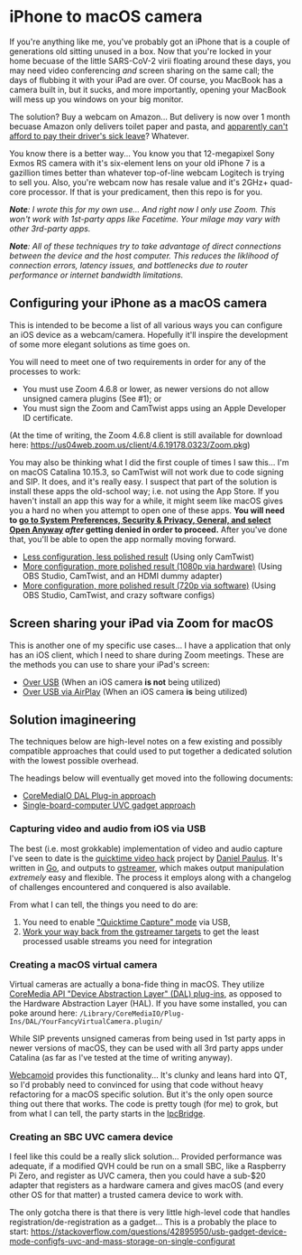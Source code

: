 # iPhone to macOS camera

If you're anything like me, you've probably got an iPhone that is a couple of generations old sitting unused in a box. Now that you're locked in your home becuase of the little SARS-CoV-2 virii floating around these days, you may need video conferencing _and_ screen sharing on the same call; the days of flubbing it with your iPad are over. Of course, you MacBook has a camera built in, but it sucks, and more importantly, opening your MacBook will mess up you windows on your big monitor.

The solution? Buy a webcam on Amazon... But delivery is now over 1 month becuase Amazon only delivers toilet paper and pasta, and [apparently can't afford to pay their driver's sick leave](https://www.snopes.com/fact-check/amazon-donations-sick-leave/)? Whatever.

You know there is a better way... You know you that 12-megapixel Sony Exmos RS camera with it's six-element lens on your old iPhone 7 is a gazillion times better than whatever top-of-line webcam Logitech is trying to sell you. Also, you're webcam now has resale value and it's 2GHz+ quad-core processor. If that is your predicament, then this repo is for you.

_**Note**: I wrote this for my own use... And right now I only use Zoom. This won't work with 1st-party apps like Facetime. Your milage may vary with other 3rd-party apps._

_**Note**: All of these techniques try to take advantage of direct connections between the device and the host computer. This reduces the liklihood of connection errors, latency issues, and bottlenecks due to router performance or internet bandwidth limitations._

## Configuring your iPhone as a macOS camera

This is intended to be become a list of all various ways you can configure an iOS device as a webcam/camera. Hopefully it'll inspire the development of some more elegant solutions as time goes on.

You will need to meet one of two requirements in order for any of the processes to work:

* You must use Zoom 4.6.8 or lower, as newer versions do not allow unsigned camera plugins (See #1); or
* You must sign the Zoom and CamTwist apps using an Apple Developer ID certificate.

(At the time of writing, the Zoom 4.6.8 client is still available for download here: https://us04web.zoom.us/client/4.6.19178.0323/Zoom.pkg)

You may also be thinking what I did the first couple of times I saw this... I'm on macOS Catalina 10.15.3, so CamTwist will not work due to code signing and SIP. It does, and it's really easy. I suspect that part of the solution is install these apps the old-school way; i.e. not using the App Store. If you haven't install an app this way for a while, it might seem like macOS gives you a hard no when you attempt to open one of these apps. **You will need to [go to System Preferences, Security & Privacy, General, and select Open Anyway](https://support.apple.com/en-ca/HT202491) _after_ getting denied in order to proceed.** After you've done that, you'll be able to open the app normally moving forward.

* [Less configuration, less polished result](camera/CAMTWIST.md) (Using only CamTwist)
* [More configuration, more polished result (1080p via hardware)](camera/OBS+CAMTWIST_1080P.md) (Using OBS Studio, CamTwist, and an HDMI dummy adapter)
* [More configuration, more polished result (720p via software)](camera/OBS+CAMTWIST_720P.md) (Using OBS Studio, CamTwist, and crazy software configs)

## Screen sharing your iPad via Zoom for macOS

This is another one of my specific use cases... I have a application that only has an iOS client, which I need to share during Zoom meetings. These are the methods you can use to share your iPad's screen:

* [Over USB](https://support.zoom.us/hc/en-us/articles/201379235-iOS-Screen-Sharing-with-the-Zoom-Desktop-Client) (When an iOS camera **is not** being utilized)
* [Over USB via AirPlay](screen-sharing/USB+AIRPLAY.md) (When an iOS camera **is** being utilized)

## Solution imagineering

The techniques below are high-level notes on a few existing and possibly compatible approaches that could used to put together a dedicated solution with the lowest possible overhead.

The headings below will eventually get moved into the following documents:

* [CoreMediaIO DAL Plug-in approach](camera/QVH+WEBCAMOID.md)
* [Single-board-computer UVC gadget approach](camera/QVH+SBC-UVC.md)

### Capturing video and audio from iOS via USB

The best (i.e. most grokkable) implementation of video and audio capture I've seen to date is the [quicktime video hack](https://github.com/danielpaulus/quicktime_video_hack) project by [Daniel Paulus](https://github.com/danielpaulus). It's written in [Go](https://golang.org/), and outputs to [gstreamer](https://gstreamer.freedesktop.org/documentation/plugins_doc.html?gi-language=c), which makes output manipulation _extremely_ easy and flexible. The process it employs along with a changelog of challenges encountered and conquered is also available.

From what I can tell, the things you need to do are:

1. You need to enable ["Quicktime Capture" mode](https://github.com/danielpaulus/quicktime_video_hack/blob/master/doc/technical_documentation.md#13-hidden-configuration) via USB,
2. [Work your way back from the gstreamer targets](https://github.com/danielpaulus/quicktime_video_hack/blob/master/screencapture/gstadapter/gst_adapter_macos.go) to get the least processed usable streams you need for integration

### Creating a macOS virtual camera

Virtual cameras are actually a bona-fide thing in macOS. They utilize [CoreMedia API "Device Abstraction Layer" (DAL) plug-ins](https://developer.apple.com/library/archive/samplecode/CoreMediaIO/Introduction/Intro.html), as opposed to the Hardware Abstraction Layer (HAL). If you have some installed, you can poke around here: `/Library/CoreMediaIO/Plug-Ins/DAL/YourFancyVirtualCamera.plugin/`

While SIP prevents unsigned cameras from being used in 1st party apps in newer versions of macOS, they can be used with all 3rd party apps under Catalina (as far as I've tested at the time of writing anyway).

[Webcamoid](https://github.com/webcamoid/webcamoid/) provides this functionality... It's clunky and leans hard into QT, so I'd probably need to convinced for using that code without heavy refactoring for a macOS specific solution. But it's the only open source thing out there that works. The code is pretty tough (for me) to grok, but from what I can tell, the party starts in the [IpcBridge](https://github.com/webcamoid/webcamoid/blob/4000735bd2f5678153b44d6133d1a9307964772a/libAvKys/Plugins/VirtualCamera/src/dshow/VCamIPC/src/ipcbridge.cpp).

### Creating an SBC UVC camera device

I feel like this could be a really slick solution... Provided performance was adequate, if a modified QVH could be run on a small SBC, like a Raspberry Pi Zero, and register as UVC camera, then you could have a sub-$20 adapter that registers as a hardware camera and gives macOS (and every other OS for that matter) a trusted camera device to work with.

The only gotcha there is that there is very little high-level code that handles registration/de-registration as a gadget... This is a probably the place to start: https://stackoverflow.com/questions/42895950/usb-gadget-device-mode-configfs-uvc-and-mass-storage-on-single-configurat
